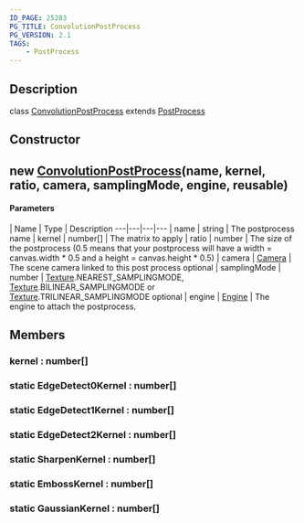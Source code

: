 ```yaml
---
ID_PAGE: 25283
PG_TITLE: ConvolutionPostProcess
PG_VERSION: 2.1
TAGS:
    - PostProcess
---
```

## Description

class [ConvolutionPostProcess](/classes/2.3/ConvolutionPostProcess) extends [PostProcess](/classes/2.3/PostProcess)



## Constructor

##  new [ConvolutionPostProcess](/classes/2.3/ConvolutionPostProcess)(name, kernel, ratio, camera, samplingMode, engine, reusable)



#### Parameters
 | Name | Type | Description
---|---|---|---
 | name | string |   The postprocess name
 | kernel | number[] |   The matrix to apply
 | ratio | number |   The size of the postprocess (0.5 means that your postprocess will have a width = canvas.width * 0.5 and a height = canvas.height * 0.5)
 | camera | [Camera](/classes/2.3/Camera) |   The scene camera linked to this post process
optional | samplingMode | number |   [Texture](/classes/2.3/Texture).NEAREST_SAMPLINGMODE, [Texture](/classes/2.3/Texture).BILINEAR_SAMPLINGMODE or [Texture](/classes/2.3/Texture).TRILINEAR_SAMPLINGMODE
optional | engine | [Engine](/classes/2.3/Engine) |   The engine to attach the postprocess.
## Members

### kernel : number[]



### static  EdgeDetect0Kernel : number[]



### static  EdgeDetect1Kernel : number[]



### static  EdgeDetect2Kernel : number[]



### static  SharpenKernel : number[]



### static  EmbossKernel : number[]



### static  GaussianKernel : number[]



